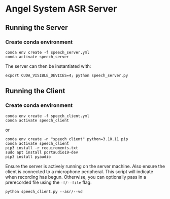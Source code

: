 # Angel System ASR Server

## Running the Server

### Create conda environment

```
conda env create -f speech_server.yml
conda activate speech_server
```

The server can then be instantiated with:

```
export CUDA_VISIBLE_DEVICES=4; python speech_server.py
```

## Running the Client

### Create conda environment

```
conda env create -f speech_client.yml
conda activate speech_client
```

or

```
conda env create -n "speech_client" python=3.10.11 pip
conda activate speech_client
pip3 install -r requirements.txt
sudo apt install portaudio19-dev
pip3 install pyaudio 
```

Ensure the server is actively running on the server machine.
Also ensure the client is connected to a microphone peripheral.
This script will indicate when recording has begun. Otherwise, you can
optionally pass in a prerecorded file using the `-f/--file` flag.
```
python speech_client.py --asr/--vd
```
